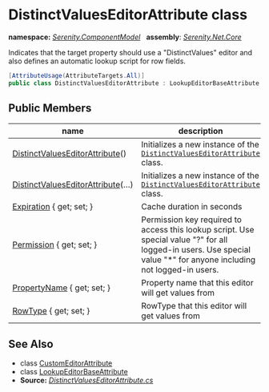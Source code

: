 # DistinctValuesEditorAttribute class
**namespace:** *[Serenity.ComponentModel](../README.md#serenity.componentmodel-namespace)*   **assembly**: *[Serenity.Net.Core](../README.md)*

Indicates that the target property should use a "DistinctValues" editor and also defines an automatic lookup script for row fields.

```csharp
[AttributeUsage(AttributeTargets.All)]
public class DistinctValuesEditorAttribute : LookupEditorBaseAttribute
```

## Public Members

| name | description |
| --- | --- |
| [DistinctValuesEditorAttribute](DistinctValuesEditorAttribute/DistinctValuesEditorAttribute.md)() | Initializes a new instance of the [`DistinctValuesEditorAttribute`](DistinctValuesEditorAttribute.md) class. |
| [DistinctValuesEditorAttribute](DistinctValuesEditorAttribute/DistinctValuesEditorAttribute.md)(…) | Initializes a new instance of the [`DistinctValuesEditorAttribute`](DistinctValuesEditorAttribute.md) class. |
| [Expiration](DistinctValuesEditorAttribute/Expiration.md) { get; set; } | Cache duration in seconds |
| [Permission](DistinctValuesEditorAttribute/Permission.md) { get; set; } | Permission key required to access this lookup script. Use special value "?" for all logged-in users. Use special value "*" for anyone including not logged-in users. |
| [PropertyName](DistinctValuesEditorAttribute/PropertyName.md) { get; set; } | Property name that this editor will get values from |
| [RowType](DistinctValuesEditorAttribute/RowType.md) { get; set; } | RowType that this editor will get values from |

## See Also

* class [CustomEditorAttribute](CustomEditorAttribute.md)
* class [LookupEditorBaseAttribute](LookupEditorBaseAttribute.md)
* **Source:** *[DistinctValuesEditorAttribute.cs](https://github.com/serenity-is/Serenity/blob/master/src/Serenity.Net.Core/ComponentModel/PropertyGrid/EditorTypes/DistinctValuesEditorAttribute.cs)*
